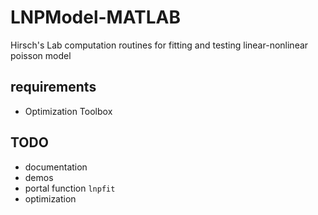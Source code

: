 # LNPModel-MATLAB
Hirsch's Lab computation routines for fitting and testing linear-nonlinear poisson model


## requirements
- Optimization Toolbox

## TODO
- documentation
- demos
- portal function `lnpfit`
- optimization